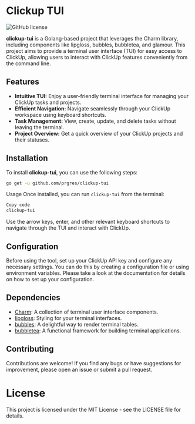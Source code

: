 # Clickup TUI

![GitHub license](https://img.shields.io/badge/license-MIT-blue.svg)

**clickup-tui** is a Golang-based project that leverages the Charm library, including components like lipgloss, bubbles, bubbletea, and glamour. This project aims to provide a terminal user interface (TUI) for easy access to ClickUp, allowing users to interact with ClickUp features conveniently from the command line.

## Features

- **Intuitive TUI:** Enjoy a user-friendly terminal interface for managing your ClickUp tasks and projects.
- **Efficient Navigation:** Navigate seamlessly through your ClickUp workspace using keyboard shortcuts.
- **Task Management:** View, create, update, and delete tasks without leaving the terminal.
- **Project Overview:** Get a quick overview of your ClickUp projects and their statuses.

## Installation

To install **clickup-tui**, you can use the following steps:

```bash
go get -u github.com/prgres/clickup-tui
```

Usage
Once installed, you can run `clickup-tui` from the terminal:

```bash
Copy code
clickup-tui
```

Use the arrow keys, enter, and other relevant keyboard shortcuts to navigate through the TUI and interact with ClickUp.

## Configuration
Before using the tool, set up your ClickUp API key and configure any necessary settings. You can do this by creating a configuration file or using environment variables. Please take a look at the documentation for details on how to set up your configuration.

## Dependencies

- [Charm](https://github.com/charmbracelet/charm): A collection of terminal user interface components.
- [lipgloss](https://github.com/charmbracelet/lipgloss): Styling for your terminal interfaces.
- [bubbles](https://github.com/charmbracelet/bubbles): A delightful way to render terminal tables.
- [bubbletea](https://github.com/charmbracelet/bubbletea): A functional framework for building terminal applications.

## Contributing
Contributions are welcome! If you find any bugs or have suggestions for improvement, please open an issue or submit a pull request.

# License
This project is licensed under the MIT License - see the LICENSE file for details.
